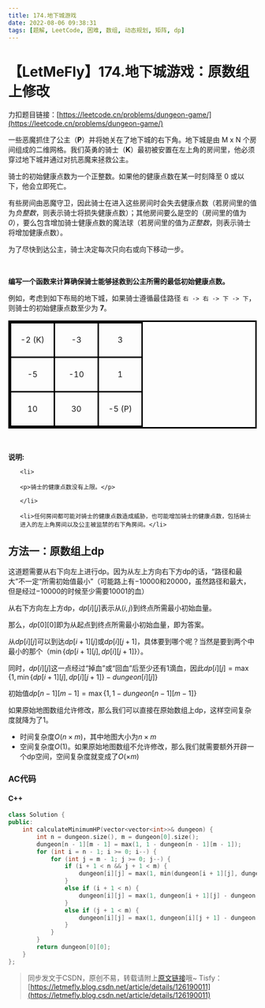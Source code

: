 ```yaml
---
title: 174.地下城游戏
date: 2022-08-06 09:38:31
tags: [题解, LeetCode, 困难, 数组, 动态规划, 矩阵, dp]
---
```


# 【LetMeFly】174.地下城游戏：原数组上修改

力扣题目链接：[https://leetcode.cn/problems/dungeon-game/](https://leetcode.cn/problems/dungeon-game/)

<style>

table.dungeon, .dungeon th, .dungeon td {

  border:3px solid black;

}



 .dungeon th, .dungeon td {

    text-align: center;

    height: 70px;

    width: 70px;

}

</style>



<p>一些恶魔抓住了公主（<strong>P</strong>）并将她关在了地下城的右下角。地下城是由&nbsp;M x N 个房间组成的二维网格。我们英勇的骑士（<strong>K</strong>）最初被安置在左上角的房间里，他必须穿过地下城并通过对抗恶魔来拯救公主。</p>



<p>骑士的初始健康点数为一个正整数。如果他的健康点数在某一时刻降至 0 或以下，他会立即死亡。</p>



<p>有些房间由恶魔守卫，因此骑士在进入这些房间时会失去健康点数（若房间里的值为<em>负整数</em>，则表示骑士将损失健康点数）；其他房间要么是空的（房间里的值为 <em>0</em>），要么包含增加骑士健康点数的魔法球（若房间里的值为<em>正整数</em>，则表示骑士将增加健康点数）。</p>



<p>为了尽快到达公主，骑士决定每次只向右或向下移动一步。</p>



<p>&nbsp;</p>



<p><strong>编写一个函数来计算确保骑士能够拯救到公主所需的最低初始健康点数。</strong></p>



<p>例如，考虑到如下布局的地下城，如果骑士遵循最佳路径 <code>右 -&gt; 右 -&gt; 下 -&gt; 下</code>，则骑士的初始健康点数至少为 <strong>7</strong>。</p>



<table class="dungeon">
<tr> 
<td>-2 (K)</td> 
<td>-3</td> 
<td>3</td> 
</tr> 
<tr> 
<td>-5</td> 
<td>-10</td> 
<td>1</td> 
</tr> 
<tr> 
<td>10</td> 
<td>30</td> 
<td>-5 (P)</td> 
</tr> 
</table>

<!---2K   -3  3

-5   -10   1

10 30   5P-->



<p>&nbsp;</p>



<p><strong>说明:</strong></p>



<ul>

	<li>

	<p>骑士的健康点数没有上限。</p>

	</li>

	<li>任何房间都可能对骑士的健康点数造成威胁，也可能增加骑士的健康点数，包括骑士进入的左上角房间以及公主被监禁的右下角房间。</li>

</ul>

    
## 方法一：原数组上dp

这道题需要从右下向左上进行dp。因为从左上方向右下方dp的话，“路径和最大”不一定“所需初始值最小”（可能路上有$-10000$和$20000$，虽然路径和最大，但是经过$-10000$的时候至少需要$10001$的血）

从右下方向左上方dp，$dp[i][j]$表示从$(i, j)$到终点所需最小初始血量。

那么，$dp[0][0]$即为从起点到终点所需最小初始血量，即为答案。

从$dp[i][j]$可以到达$dp[i + 1][j]$或$dp[i][j + 1]$，具体要到哪个呢？当然是要到两个中最小的那个（$\min \{dp[i + 1][j], dp[i][j + 1]\}$）。

同时，$dp[i][j]$这一点经过“掉血”或“回血”后至少还有$1$滴血，因此$dp[i][j] = \max\{1, \min \{dp[i + 1][j], dp[i][j + 1]\} - dungeon[i][j]\}$

初始值$dp[n - 1][m - 1]=\max\{1, 1 - dungeon[n - 1][m - 1]\}$

如果原始地图数组允许修改，那么我们可以直接在原始数组上dp，这样空间复杂度就降为了1。

+ 时间复杂度$O(n\times m)$，其中地图大小为$n\times m$
+ 空间复杂度$O(1)$。如果原始地图数组不允许修改，那么我们就需要额外开辟一个dp空间，空间复杂度就变成了$O(\times m)$

### AC代码

#### C++

```cpp
class Solution {
public:
    int calculateMinimumHP(vector<vector<int>>& dungeon) {
        int n = dungeon.size(), m = dungeon[0].size();
        dungeon[n - 1][m - 1] = max(1, 1 - dungeon[n - 1][m - 1]);
        for (int i = n - 1; i >= 0; i--) {
            for (int j = m - 1; j >= 0; j--) {
                if (i + 1 < n && j + 1 < m) {
                    dungeon[i][j] = max(1, min(dungeon[i + 1][j], dungeon[i][j + 1]) - dungeon[i][j]);
                }
                else if (i + 1 < n) {
                    dungeon[i][j] = max(1, dungeon[i + 1][j] - dungeon[i][j]);
                }
                else if (j + 1 < m) {
                    dungeon[i][j] = max(1, dungeon[i][j + 1] - dungeon[i][j]);
                }
            }
        }
        return dungeon[0][0];
    }
};
```

> 同步发文于CSDN，原创不易，转载请附上[原文链接](https://blog.letmefly.xyz/2022/08/06/LeetCode%200174.%E5%9C%B0%E4%B8%8B%E5%9F%8E%E6%B8%B8%E6%88%8F/)哦~
> Tisfy：[https://letmefly.blog.csdn.net/article/details/126190011](https://letmefly.blog.csdn.net/article/details/126190011)
